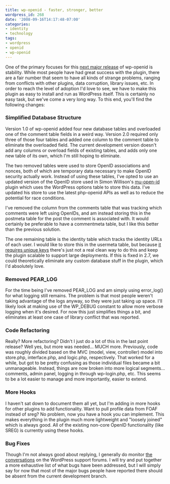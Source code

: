 ```yaml
---
title: wp-openid - faster, stronger, better
wordpress_id: 268
date: '2008-09-16T14:17:48-07:00'
categories:
- identity
- technology
tags:
- wordpress
- openid
- wp-openid
---
```

One of the primary focuses for this [next major release][] of wp-openid is stability.  While most people have had great
success with the plugin, there are a fair number that seem to have all kinds of strange problems, ranging from conflicts
with other plugins, data corruption, library issues, etc.  In order to reach the level of adoption I'd love to see, we
have to make this plugin as easy to install and run as WordPress itself.  This is certainly no easy task, but we've come
a very long way.  To this end, you'll find the following changes:

[next major release]: /2008/09/the-next-steps-with-wp-openid

### Simplified Database Structure ###

Version 1.0 of wp-openid added four new database tables and overloaded one of the comment table fields in a weird way.
Version 2.0 required only three of those four tables and added one column to the comment table to eliminate the
overloaded field.  The current development version doesn't add any columns or overload fields of existing tables, and
adds only one new table of its own, which I'm still hoping to eliminate.

The two removed tables were used to store OpenID associations and nonces, both of which are temporary data necessary to
make OpenID security actually work.  Instead of using these tables, I've opted to use an updated version of the OpenID
store used in Simon Willison's [mu-open-id][] plugin which uses the WordPress options table to store this data.  I've
updated his store to use the latest php-openid APIs as well as to reduce the potential for race conditions.

I've removed the column from the comments table that was tracking which comments were left using OpenIDs, and am instead
storing this in the postmeta table for the post the comment is associated with.  It would certainly be preferable to
have a commentmeta table, but I like this better than the previous solution.

The one remaining table is the identity table which tracks the identity URLs of each user.  I would like to store this
in the usermeta table, but because [it requires unique keys][] there's just not a real clean way to do this and keep the
plugin scalable to support large deployments.  If this is fixed in 2.7, we could theoretically eliminate any custom
database stuff in the plugin, which I'd absolutely love.

[mu-open-id]: http://wordpress.org/extend/plugins/mu-open-id/
[it requires unique keys]: http://trac.wordpress.org/ticket/7540

### Removed PEAR_LOG ###

For the time being I've removed PEAR\_LOG and am simply using error\_log() for what logging still remains.  The problem
is that most people weren't taking advantage of the logs anyway, so they were just taking up space.  I'll likely look at
making use of the WP\_DEBUG constant to allow more verbose logging when it's desired.  For now this just simplifies
things a bit, and eliminates at least one case of library conflict that was reported.


### Code Refactoring ###

Really?  More refactoring?  Didn't I just do a lot of this in the last point release?  Well yes, but more was needed...
MUCH more.  Previously, code was roughly divided based on the MVC (model, view, controller) model into store.php,
interface.php, and logic.php, respectively.  That worked for a while, but got to be pretty confusing as those individual
files became a bit unmanageable.  Instead, things are now broken into more logical segments... comments, admin panel,
logging in through wp-login.php, etc.  This seems to be a lot easier to manage and more importantly, easier to extend.

### More Hooks ###

I haven't sat down to document them all yet, but I'm adding in more hooks for other plugins to add functionality.  Want
to pull profile data from FOAF instead of sreg?  No problem, now you have a hook you can implement.  This makes
everything in the plugin much more lightweight and "loosely joined" which is always good.  All of the existing non-core
OpenID functionality (like SREG) is currently using these hooks.


### Bug Fixes ###

Though I'm not always good about replying, I generally do monitor [the conversations][] on the WordPress support forums.
I will try and put together a more exhaustive list of what bugs have been addressed, but I will simply say for now that
most of the major bugs people have reported there should be absent from the current development branch.

[the conversations]: http://wordpress.org/tags/openid
